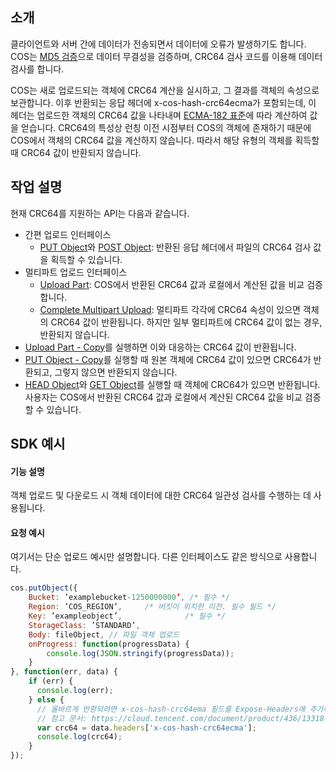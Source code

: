 ## 소개

클라이언트와 서버 간에 데이터가 전송되면서 데이터에 오류가 발생하기도 합니다. COS는 [MD5 검증](https://intl.cloud.tencent.com/document/product/436/32467)으로 데이터 무결성을 검증하며, CRC64 검사 코드를 이용해 데이터 검사를 합니다.

COS는 새로 업로드되는 객체에 CRC64 계산을 실시하고, 그 결과를 객체의 속성으로 보관합니다. 이후 반환되는 응답 헤더에 x-cos-hash-crc64ecma가 포함되는데, 이 헤더는 업로드한 객체의 CRC64 값을 나타내며 [ECMA-182 표준](https://www.ecma-international.org/publications/standards/Ecma-182.htm)에 따라 계산하여 값을 얻습니다. CRC64의 특성상 런칭 이전 시점부터 COS의 객체에 존재하기 때문에 COS에서 객체의 CRC64 값을 계산하지 않습니다. 따라서 해당 유형의 객체를 획득할 때 CRC64 값이 반환되지 않습니다.

## 작업 설명

현재 CRC64를 지원하는 API는 다음과 같습니다.

- 간편 업로드 인터페이스
	- [PUT Object](https://intl.cloud.tencent.com/document/product/436/7749)와 [POST Object](https://intl.cloud.tencent.com/document/product/436/14690): 반환된 응답 헤더에서 파일의 CRC64 검사 값을 획득할 수 있습니다.
- 멀티파트 업로드 인터페이스
	- [Upload Part](https://intl.cloud.tencent.com/document/product/436/7750): COS에서 반환된 CRC64 값과 로컬에서 계산된 값을 비교 검증합니다.
	- [Complete Multipart Upload](https://intl.cloud.tencent.com/document/product/436/7742): 멀티파트 각각에 CRC64 속성이 있으면 객체의 CRC64 값이 반환됩니다. 하지만 일부 멀티파트에 CRC64 값이 없는 경우, 반환되지 않습니다.
- [Upload Part - Copy](https://intl.cloud.tencent.com/document/product/436/8287)를 실행하면 이와 대응하는 CRC64 값이 반환됩니다.
- [PUT Object - Copy](https://intl.cloud.tencent.com/document/product/436/10881)를 실행할 때 원본 객체에 CRC64 값이 있으면 CRC64가 반환되고, 그렇지 않으면 반환되지 않습니다.
- [HEAD Object](https://intl.cloud.tencent.com/document/product/436/7745)와 [GET Object](https://intl.cloud.tencent.com/document/product/436/7753)를 실행할 때 객체에 CRC64가 있으면 반환됩니다. 사용자는 COS에서 반환된 CRC64 값과 로컬에서 계산된 CRC64 값을 비교 검증할 수 있습니다.

## SDK 예시

#### 기능 설명

객체 업로드 및 다운로드 시 객체 데이터에 대한 CRC64 일관성 검사를 수행하는 데 사용됩니다.

#### 요청 예시

여기서는 단순 업로드 예시만 설명합니다. 다른 인터페이스도 같은 방식으로 사용합니다.

[//]: # (.cssg-snippet-put-object)
```js
cos.putObject({
    Bucket: ’examplebucket-1250000000’, /* 필수 */
    Region: ’COS_REGION’,     /* 버킷이 위치한 리전. 필수 필드 */
    Key: ’exampleobject’,              /* 필수 */
    StorageClass: ’STANDARD’,
    Body: fileObject, // 파일 객체 업로드
    onProgress: function(progressData) {
        console.log(JSON.stringify(progressData));
    }
}, function(err, data) {
    if (err) {
      console.log(err);
    } else {
      // 올바르게 반환되려면 x-cos-hash-crc64ema 필드를 Expose-Headers에 추가해야 합니다.
      // 참고 문서: https://cloud.tencent.com/document/product/436/13318
      var crc64 = data.headers['x-cos-hash-crc64ecma'];
      console.log(crc64);
    }
});
```

